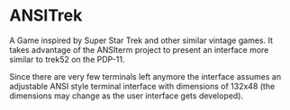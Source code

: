 # ANSITrek
A Game inspired by Super Star Trek and other similar vintage games.  It
takes advantage of the ANSIterm project to present an interface more similar
to trek52 on the PDP-11.

Since there are very few terminals left anymore the interface assumes
an adjustable ANSI style terminal interface with dimensions of 132x48
(the dimensions may change as the user interface gets developed).
